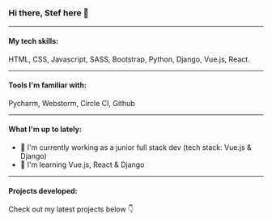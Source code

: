 ### Hi there, Stef here 👋

--------------
#### My tech skills:
HTML, CSS, Javascript, SASS, Bootstrap, Python, Django, Vue.js, React.

--------------
#### Tools I'm familiar with:
Pycharm, Webstorm, Circle CI, Github

--------------
#### What I'm up to lately:
- 🔭 I'm currently working as a junior full stack dev (tech stack: Vue.js & Django)  
- 🌱 I'm learning Vue.js, React & Django

--------------
#### Projects developed:
Check out my latest projects below :point_down: 


<!--
**stefcruz/stefcruz** is a ✨ _special_ ✨ repository because its `README.md` (this file) appears on your GitHub profile.

Here are some ideas to get you started:

- 🔭 I’m currently working on ...
- 🌱 I’m currently learning ...
- 👯 I’m looking to collaborate on ...
- 🤔 I’m looking for help with ...
- 💬 Ask me about ...
- 📫 How to reach me: ...
- 😄 Pronouns: ...
- ⚡ Fun fact: ...
-->
